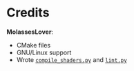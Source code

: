 # Credits
**MolassesLover**:

- CMake files
- GNU/Linux support
- Wrote [`compile_shaders.py`](src/scripts/compile_shaders.py) and [`lint.py`](src/scripts/lint.py)